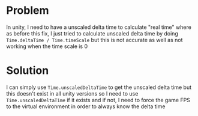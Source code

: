 # Problem
In unity, I need to have a unscaled delta time to calculate "real time" where as before this fix, I just tried to calculate unscaled delta time by doing `Time.deltaTime / Time.timeScale` but this is not accurate as well as not working when the time scale is 0

# Solution
I can simply use `Time.unscaledDeltaTime` to get the unscaled delta time but this doesn't exist in all unity versions so I need to use `Time.unscaledDeltaTime` if it exists and if not, I need to force the game FPS to the virtual environment in order to always know the delta time